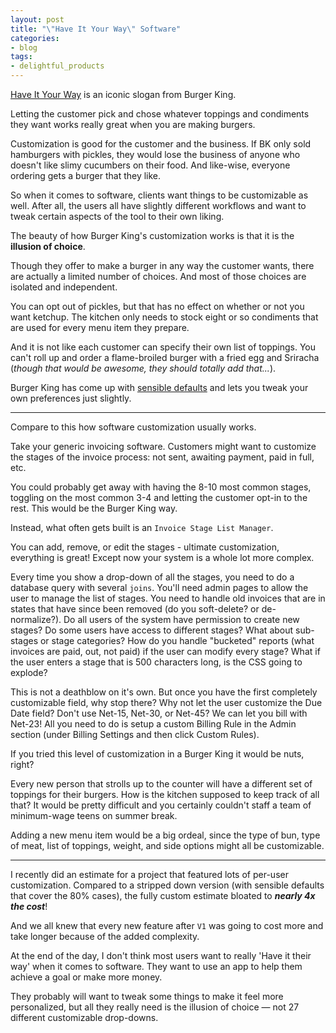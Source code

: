 ```yaml
---
layout: post
title: "\"Have It Your Way\" Software"
categories:
- blog
tags:
- delightful_products
---
```


[Have It Your Way][ad] is an iconic slogan from Burger King.

[ad]: http://www.youtube.com/watch?feature=player_embedded&v=u4YAcsAe6UI

Letting the customer pick and chose whatever toppings and
condiments they want works really great when you are making
burgers.

Customization is good for the customer and the business. If BK
only sold hamburgers with pickles, they would lose the business
of anyone who doesn't like slimy cucumbers on their food. And 
like-wise, everyone ordering gets a burger that they like.

So when it comes to software, clients want things to be customizable
as well. After all, the users all have slightly different workflows
and want to tweak certain aspects of the tool to their own liking.

The beauty of how Burger King's customization works is that
it is the **illusion of choice**. 

Though they offer to make a burger in any way the customer wants,
there are actually a limited number of choices. And most of those
choices are isolated and independent.

You can opt out of pickles, but that has no effect on whether or
not you want ketchup. The kitchen only needs to stock eight or so
condiments that are used for every menu item they prepare.

And it is not like each customer can specify their own list of
toppings. You can't roll up and order a flame-broiled burger with
a fried egg and Sriracha (*though that would be awesome, they should
totally add that...*).

Burger King has come up with [sensible defaults][sd] and lets you
tweak your own preferences just slightly.

[sd]: http://patrickrhone.com/2010/11/08/sensible-defaults/

---

Compare to this how software customization usually works.

Take your generic invoicing software. Customers might want to
customize the stages of the invoice process: not sent, awaiting
payment, paid in full, etc.

You could probably get away with having the 8-10 most common stages,
toggling on the most common 3-4 and letting the customer opt-in to
the rest. This would be the Burger King way.

Instead, what often gets built is an `Invoice Stage List Manager`.

You can add, remove, or edit the stages - ultimate 
customization, everything is great! Except now your system is a 
whole lot more complex.

Every time you show a drop-down of all the stages, you need to do a
database query with several `joins`. You'll need admin pages to 
allow the user to manage the list of stages. You need to handle
old invoices that are in states that have since been removed (do 
you soft-delete? or de-normalize?). Do all users of the system
have permission to create new stages? Do some users have access to
different stages? What about sub-stages or stage categories? How
do you handle "bucketed" reports (what invoices are paid, out, not
paid) if the user can modify every stage? What if the user enters
a stage that is 500 characters long, is the CSS going to explode?

This is not a deathblow on it's own. But once you have the first
completely customizable field, why stop there? Why not let the
user customize the Due Date field? Don't use Net-15, Net-30, or
Net-45? We can let you bill with Net-23! All you need to do is
setup a custom Billing Rule in the Admin section (under Billing
Settings and then click Custom Rules).

If you tried this level of customization in a Burger King it would
be nuts, right?

Every new person that strolls up to the counter will have a 
different set of toppings for their burgers. How is the kitchen
supposed to keep track of all that? It would be pretty difficult
and you certainly couldn't staff a team of minimum-wage teens on
summer break.

Adding a new menu item would be a big ordeal, since the type of bun,
type of meat, list of toppings, weight, and side options might all
be customizable.

---

I recently did an estimate for a project that featured lots of
per-user customization. Compared to a stripped down version (with
sensible defaults that cover the 80% cases), the fully custom
estimate bloated to ***nearly 4x the cost***!

And we all knew that every new feature after `V1` was going to cost
more and take longer because of the added complexity.

At the end of the day, I don't think most users want to really 'Have
it their way' when it comes to software. They want to use an
app to help them achieve a goal or make more money. 

They probably will want to tweak some things to make it feel more
personalized, but all they really need is the illusion of choice
&mdash; not 27 different customizable drop-downs.


